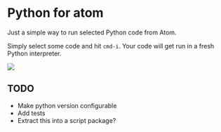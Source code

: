 # Python for atom

Just a simple way to run selected Python code from Atom.

Simply select some code and hit `cmd-i`. Your code will get run in a fresh Python interpreter.

![](https://f.cloud.github.com/assets/836375/2300807/e6d04a3c-a109-11e3-93e2-94d86965546d.gif)

## TODO

* Make python version configurable
* Add tests
* Extract this into a script package?
